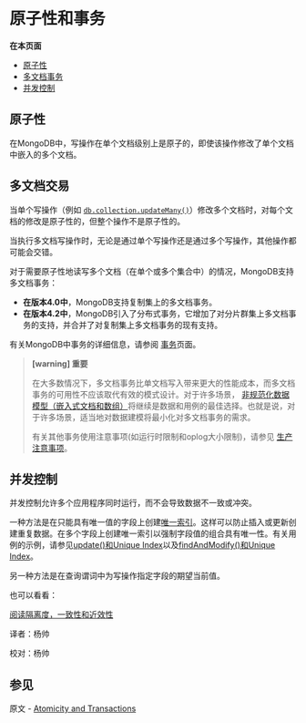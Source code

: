 # 原子性和事务

**在本页面**


*   [原子性](#原子性)
*   [多文档事务](#交易)
*   [并发控制](#控制)

## <span id="原子性">原子性</span>

在MongoDB中，写操作在单个文档级别上是原子的，即使该操作修改了单个文档中嵌入的多个文档。

## <span id="交易">多文档交易</span>

当单个写操作（例如 [`db.collection.updateMany()`](https://docs.mongodb.com/manual/reference/method/db.collection.updateMany/#db.collection.updateMany)）修改多个文档时，对每个文档的修改是原子性的，但整个操作不是原子性的。

当执行多文档写操作时，无论是通过单个写操作还是通过多个写操作，其他操作都可能会交错。

对于需要原子性地读写多个文档（在单个或多个集合中）的情况，MongoDB支持多文档事务：

*   **在版本4.0中**，MongoDB支持复制集上的多文档事务。
*   **在版本4.2中**，MongoDB引入了分布式事务，它增加了对分片群集上多文档事务的支持，并合并了对复制集上多文档事务的现有支持。

有关MongoDB中事务的详细信息，请参阅 [事务](https://docs.mongodb.com/manual/core/transactions/)页面。

>**[warning] 重要**
>
>在大多数情况下，多文档事务比单文档写入带来更大的性能成本，而多文档事务的可用性不应该取代有效的模式设计。对于许多场景， [非规范化数据模型（嵌入式文档和数组）](https://docs.mongodb.com/manual/core/data-model-design/#data-modeling-embedding)将继续是数据和用例的最佳选择。也就是说，对于许多场景，适当地对数据建模将最小化对多文档事务的需求。
>
>有关其他事务使用注意事项(如运行时限制和oplog大小限制)，请参见 [生产注意事项](https://docs.mongodb.com/manual/core/transactions-production-consideration/)。


## <span id="控制">并发控制</span>

并发控制允许多个应用程序同时运行，而不会导致数据不一致或冲突。

一种方法是在只能具有唯一值的字段上创建[唯一索引](https://docs.mongodb.com/manual/core/index-unique/#index-type-unique)。这样可以防止插入或更新创建重复数据。在多个字段上创建唯一索引以强制字段值的组合具有唯一性。有关用例的示例，请参见[update()和Unique Index](https://docs.mongodb.com/manual/reference/method/db.collection.update/#update-with-unique-indexes)以及[findAndModify()和Unique Index](https://docs.mongodb.com/manual/reference/method/db.collection.findAndModify/#upsert-and-unique-index)。

另一种方法是在查询谓词中为写操作指定字段的期望当前值。

也可以看看：

[阅读隔离度，一致性和近效性](https://docs.mongodb.com/manual/core/read-isolation-consistency-recency/)



译者：杨帅

校对：杨帅

## 参见

原文 - [Atomicity and Transactions]( https://docs.mongodb.com/manual/core/write-operations-atomicity/ )

